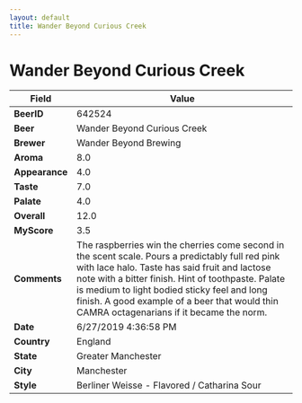 ```yaml
---
layout: default
title: Wander Beyond Curious Creek
---
```


# Wander Beyond Curious Creek

| Field         | Value     |
|---------------|-----------|
| **BeerID** | 642524 |
| **Beer** | Wander Beyond Curious Creek |
| **Brewer** | Wander Beyond Brewing |
| **Aroma** | 8.0 |
| **Appearance** | 4.0 |
| **Taste** | 7.0 |
| **Palate** | 4.0 |
| **Overall** | 12.0 |
| **MyScore** | 3.5 |
| **Comments** | The raspberries win the cherries come second in the scent scale. Pours a predictably full red pink with lace halo. Taste has said fruit and lactose note with a bitter finish. Hint of toothpaste. Palate is medium to light bodied sticky feel and long finish. A good example of a beer that would thin CAMRA octagenarians if it became the norm.  |
| **Date** | 6/27/2019 4:36:58 PM |
| **Country** | England |
| **State** | Greater Manchester |
| **City** | Manchester |
| **Style** | Berliner Weisse - Flavored / Catharina Sour |
